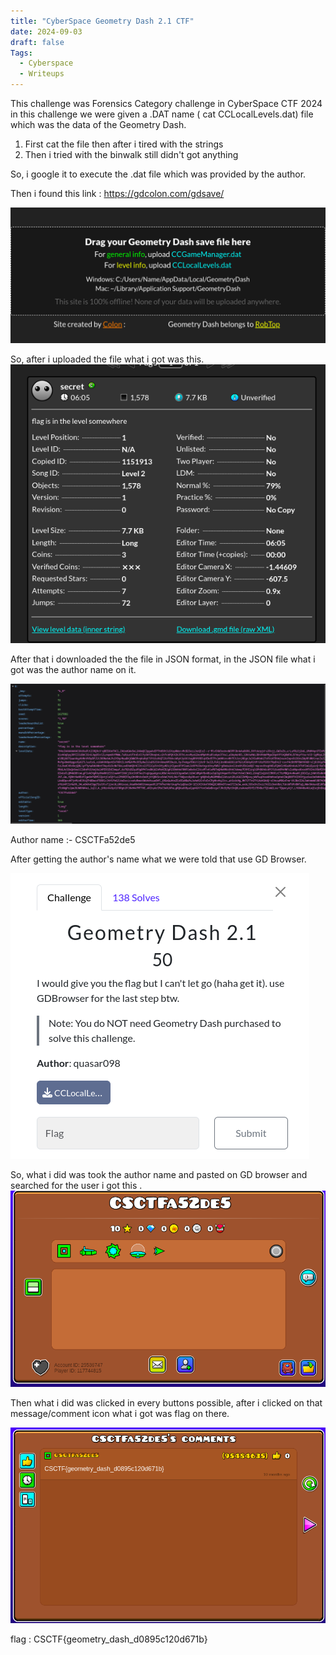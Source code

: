 ```yaml
---
title: "CyberSpace Geometry Dash 2.1 CTF"
date: 2024-09-03
draft: false
Tags:
  - Cyberspace
  - Writeups
---
```


This challenge was Forensics Category challenge in CyberSpace CTF 2024 in this challenge we were given a .DAT name ( cat CCLocalLevels.dat) file which was the data of the Geometry Dash.

1. First cat the file then after i tired with the strings
2. Then i tried with the binwalk still didn't got anything

So, i google it to execute the .dat file which was provided by the author.

Then i found this link : https://gdcolon.com/gdsave/

![](/source/images/gd1.png)

So, after i uploaded the file what i got was this.
![](/source/images/gd2.png)

After that i downloaded the the file in JSON format, in the JSON file what i got was the author name on it.

![](/source/images/gd3.png)

Author name :- CSCTFa52de5

After getting the author's name what we were told that use GD Browser.

![](/source/images/gd4.png)

So, what i did was took the author name and pasted on GD browser and searched for the user i got this .
![](/source/images/gd5.png)

Then what i did was clicked in every buttons possible, after i clicked on that message/comment icon what i got was flag on there.

![](/source/images/gd6.png)

flag : CSCTF{geometry_dash_d0895c120d671b}
